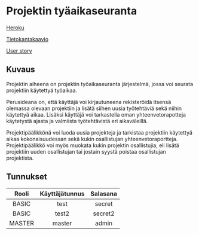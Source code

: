 # Projektin tyäaikaseuranta

[Heroku](https://tsoha-py-tyoaikaseuranta.herokuapp.com/)

[Tietokantakaavio](https://github.com/lchz/projektin-tyoaikaseuranta/blob/master/documentation/tietokantakaavio.png)

[User story](https://github.com/lchz/projektin-tyoaikaseuranta/blob/master/documentation/User_stories.md)


## Kuvaus

Projektin aiheena on projektin työaikaseuranta järjestelmä, jossa voi seurata projektiin käytettyä työaikaa.

Perusideana on, että käyttäjä voi kirjautuneena rekisteröidä itsensä olemassa olevaan projektiin ja lisätä siihen uusia työtehtäviä sekä niihin käytettyä aikaa. Lisäksi käyttäjä voi tarkastella oman yhteenvetorapotteja käytetystä ajasta ja valmiista työtehtävistä eri aikaväleillä.

Projektipäälikkönä voi luoda uusia projekteja ja tarkistaa projektiin käytettyä aikaa kokonaisuudessan sekä kukin osallistujan yhteenvetoraportteja. Projektipäälikkö voi myös muokata kukin projektin osallistujia, eli lisätä projektiin uuden osallistujan tai jostain syystä poistaa osallistujan projektista.

## Tunnukset

|Rooli  | Käyttäjätunnus | Salasana  |
|:-----:|:--------------:|:---------:|
|BASIC  |    test        | secret    |
|BASIC  |    test2       | secret2   |
|MASTER |    master      | admin     |

